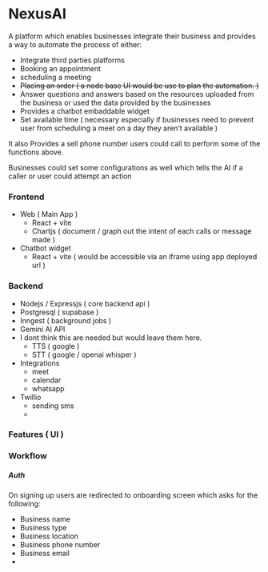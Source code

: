 # NexusAI

A platform which enables businesses integrate their business and provides a way to automate the process of either:

- Integrate third parties platforms
- Booking an appointment
- scheduling a meeting
- ~~Placing an order ( a node base UI would be use to plan the automation. )~~
- Answer questions and answers based on the resources uploaded from the business or used the data provided by the businesses
- Provides a chatbot embaddable widget
- Set available time ( necessary especially if businesses need to prevent user from scheduling a meet on a day they aren’t available )

It also Provides a sell phone number users could call to perform some of the functions above.

Businesses could set some configurations as well which tells the AI if a caller or user could attempt an action

### Frontend

- Web ( Main App )
  - React + vite
  - Chartjs ( document / graph out the intent of each calls or message made )
- Chatbot widget
  - React + vite ( would be accessible via an iframe using app deployed url )

### Backend

- Nodejs / Expressjs ( core backend api )
- Postgresql ( supabase )
- Inngest ( background jobs )
- Gemini AI API
- I dont think this are needed but would leave them here.
  - TTS ( google )
  - STT ( google / openai whisper )
- Integrations
  - meet
  - calendar
  - whatsapp
- Twillio
  - sending sms
  -

### Features ( UI )

### Workflow

##### Auth

On signing up users are redirected to onboarding screen which asks for the following:

- Business name
- Business type
- Business location
- Business phone number
- Business email
-
